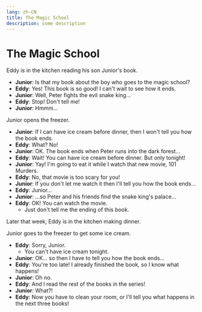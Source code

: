```yaml
---
lang: zh-CN
title: The Magic School
description: some description
---
```


# The Magic School

Eddy is in the kitchen reading his son Junior's book.

- **Junior**: Is that my book about the boy who goes to the magic school?
- **Eddy**: Yes! This book is so good! I can't wait to see how it ends.
- **Junior**: Well, Peter fights the evil snake king...
- **Eddy**: Stop! Don't tell me!
- **Junior**: Hmmm...

Junior opens the freezer.

- **Junior**: If I can have ice cream before dinner, then I won't tell you how the book ends.
- **Eddy**: What? No!
- **Junior**: OK. The book ends when Peter runs into the dark forest...
- **Eddy**: Wait! You can have ice cream before dinner. But only tonight!
- **Junior**: Yay! I'm going to eat it while I watch that new movie, 101 Murders.
- **Eddy**: No, that movie is too scary for you!
- **Junior**: If you don't let me watch it then I'll tell you how the book ends...
- **Eddy**: Junior...
- **Junior**: ...so Peter and his friends find the snake king's palace...
- **Eddy**: OK! You can watch the movie.
  - Just don't tell me the ending of this book.

Later that week, Eddy is in the kitchen making dinner.

Junior goes to the freezer to get some ice cream.

- **Eddy**: Sorry, Junior.
  - You can't have ice cream tonight.
- **Junior**: OK... so then I have to tell you how the book ends...
- **Eddy**: You're too late! I already finished the book, so I know what happens!
- **Junior**: Oh no.
- **Eddy**: And I read the rest of the books in the series!
- **Junior**: What?!
- **Eddy**: Now you have to clean your room, or I'll tell you what happens in the next three books!

